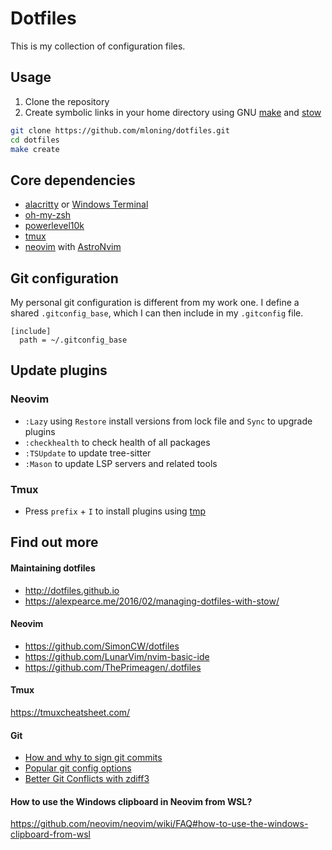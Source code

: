 # Dotfiles

This is my collection of configuration files.

## Usage

1. Clone the repository
1. Create symbolic links in your home directory using GNU [make](https://www.gnu.org/software/make/manual/make.html) and [stow](https://www.gnu.org/software/stow/)

```bash
git clone https://github.com/mloning/dotfiles.git
cd dotfiles
make create
```

## Core dependencies

- [alacritty](https://alacritty.org) or [Windows Terminal](https://github.com/microsoft/terminal)
- [oh-my-zsh](https://ohmyz.sh)
- [powerlevel10k](https://github.com/romkatv/powerlevel10k)
- [tmux](https://github.com/tmux/tmux)
- [neovim](https://neovim.io) with [AstroNvim](https://astronvim.com/)

## Git configuration

My personal git configuration is different from my work one.
I define a shared `.gitconfig_base`, which I can then include in my `.gitconfig` file.

```
[include]
  path = ~/.gitconfig_base
```

## Update plugins

### Neovim

- `:Lazy` using `Restore` install versions from lock file and `Sync` to upgrade plugins
- `:checkhealth` to check health of all packages
- `:TSUpdate` to update tree-sitter
- `:Mason` to update LSP servers and related tools

### Tmux

- Press `prefix` + `I` to install plugins using [tmp]

[tmp]: https://github.com/tmux-plugins/tpm

## Find out more

#### Maintaining dotfiles

- http://dotfiles.github.io
- https://alexpearce.me/2016/02/managing-dotfiles-with-stow/

#### Neovim

- https://github.com/SimonCW/dotfiles
- https://github.com/LunarVim/nvim-basic-ide
- https://github.com/ThePrimeagen/.dotfiles

#### Tmux

https://tmuxcheatsheet.com/

#### Git

- [How and why to sign git commits](https://withblue.ink/2020/05/17/how-and-why-to-sign-git-commits.html)
- [Popular git config options](https://jvns.ca/blog/2024/02/16/popular-git-config-options/)
- [Better Git Conflicts with zdiff3](https://ductile.systems/zdiff3/)

#### How to use the Windows clipboard in Neovim from WSL?

https://github.com/neovim/neovim/wiki/FAQ#how-to-use-the-windows-clipboard-from-wsl
